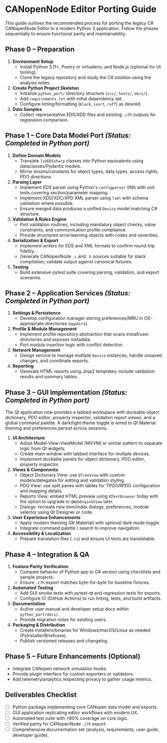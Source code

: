 # CANopenNode Editor Porting Guide

This guide outlines the recommended process for porting the legacy C# CANopenNode Editor to a modern Python 3 application. Follow the phases sequentially to ensure functional parity and maintainability.

## Phase 0 – Preparation
1. **Environment Setup**
   - Install Python 3.11+, Poetry or virtualenv, and Node.js (optional for UI tooling).
   - Clone the legacy repository and study the C# solution using the analysis notes.
2. **Create Python Project Skeleton**
   - Initialize `python_port/` directory structure (`src/`, `tests/`, `docs/`).
   - Add `requirements.txt` with initial dependency set.
   - Configure linting/formatting (`black`, `isort`, `ruff`) as desired.
3. **Data Samples**
   - Collect representative EDS/XDD files and existing `.c7h` outputs for regression comparison.

## Phase 1 – Core Data Model Port *(Status: Completed in Python port)*
1. **Define Domain Models**
   - Translate `libEDSsharp` classes into Python equivalents using dataclasses/Pydantic models.
   - Mirror enums/constants for object types, data types, access rights, PDO directions.
2. **Parsing Layer**
   - Implement EDS parser using Python's `configparser` (INI) with unit tests covering section/parameter mapping.
   - Implement XDD/XDC/XPD XML parser using `lxml` with schema validation where possible.
   - Ensure merged data produces a unified `Device` model matching C# structure.
3. **Validation & Rules Engine**
   - Port validation routines, including mandatory object checks, value constraints, and communication profile compliance.
   - Provide structured error/warning objects with codes and severities.
4. **Serialization & Export**
   - Implement writers for EDS and XML formats to confirm round-trip fidelity.
   - Generate CANopenNode `.c` and `.h` sources suitable for stack compilation; validate output against canonical fixtures.
5. **Testing**
   - Build extensive pytest suite covering parsing, validation, and export scenarios.

## Phase 2 – Application Services *(Status: Completed in Python port)*
1. **Settings & Persistence**
   - Develop configuration manager storing preferences/MRU in OS-appropriate directories (`appdirs`).
2. **Profile & Module Management**
   - Implement profile repository abstraction that scans install/user directories and exposes metadata.
   - Port module insertion logic with conflict detection.
3. **Network Management**
   - Design service to manage multiple `Device` instances, handle unsaved changes, and coordinate exports.
4. **Reporting**
   - Generate HTML reports using Jinja2 templates; include validation results and summary tables.

## Phase 3 – GUI Implementation *(Status: Completed in Python port)*
The Qt application now provides a tabbed workspace with dockable object dictionary, PDO editor, property inspector, validation report viewer, and a global command palette. A dark/light theme toggle is wired to Qt Material theming and preferences persist across sessions.

1. **UI Architecture**
   - Adopt Model-View-ViewModel (MVVM) or similar pattern to separate logic from Qt widgets.
   - Create main window with tabbed interface for multiple devices.
   - Implement dockable panels for object dictionary, PDO editor, property inspector.
2. **Views & Components**
   - Object Dictionary View: use `QTreeView` with custom models/delegates for editing and validation styling.
   - PDO View: use split panes with tables for TPDO/RPDO configuration and mapping details.
   - Reports View: embed HTML preview using `QTextBrowser` today with the option to upgrade to `QWebEngineView` later.
   - Dialogs: recreate new item/index dialogs, preferences, module selector using Qt Designer or code.
3. **User Experience Enhancements**
   - Apply modern theming (Qt Material) with optional dark mode toggle.
   - Integrate command palette / search to improve navigation.
4. **Accessibility & Localization**
   - Prepare translation files (`.ts`) and ensure UI texts are translatable.

## Phase 4 – Integration & QA
1. **Feature Parity Verification**
   - Compare behavior of Python app to C# version using checklists and sample projects.
   - Ensure `.c7h` export matches byte-for-byte for baseline fixtures.
2. **Automated Testing**
   - Add GUI smoke tests with pytest-qt and regression tests for exports.
   - Configure CI (GitHub Actions) to run linting, tests, and build artifacts.
3. **Documentation**
   - Author user manual and developer setup docs within `python_port/docs/`.
   - Provide migration notes for existing users.
4. **Packaging & Distribution**
   - Create installers/binaries for Windows/macOS/Linux as needed (PyInstaller/Briefcase).
   - Publish versioned releases and changelog.

## Phase 5 – Future Enhancements (Optional)
- Integrate CANopen network simulation hooks.
- Provide plugin interface for custom exporters or validators.
- Add telemetry/analytics respecting privacy to gather usage metrics.

## Deliverables Checklist
- [ ] Python package implementing core CANopen data model and exports.
- [ ] GUI application replicating editor workflows with modern UX.
- [ ] Automated test suite with >80% coverage on core logic.
- [ ] Verified parity for CANopenNode `.c7h` export.
- [ ] Comprehensive documentation set (analysis, requirements, user guide, developer guide).
